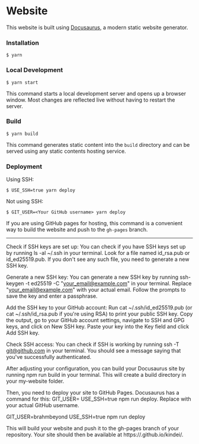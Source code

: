 # Website

This website is built using [Docusaurus](https://docusaurus.io/), a modern static website generator.

### Installation

```
$ yarn
```

### Local Development

```
$ yarn start
```

This command starts a local development server and opens up a browser window. Most changes are reflected live without having to restart the server.

### Build

```
$ yarn build
```

This command generates static content into the `build` directory and can be served using any static contents hosting service.

### Deployment

Using SSH:

```
$ USE_SSH=true yarn deploy
```

Not using SSH:

```
$ GIT_USER=<Your GitHub username> yarn deploy
```

If you are using GitHub pages for hosting, this command is a convenient way to build the website and push to the `gh-pages` branch.


-------------------------------------------------------
Check if SSH keys are set up: You can check if you have SSH keys set up by running ls -al ~/.ssh in your terminal. Look for a file named id_rsa.pub or id_ed25519.pub. If you don't see any such file, you need to generate a new SSH key.

Generate a new SSH key: You can generate a new SSH key by running ssh-keygen -t ed25519 -C "your_email@example.com" in your terminal. Replace "your_email@example.com" with your actual email. Follow the prompts to save the key and enter a passphrase.

Add the SSH key to your GitHub account: Run cat ~/.ssh/id_ed25519.pub (or cat ~/.ssh/id_rsa.pub if you're using RSA) to print your public SSH key. Copy the output, go to your GitHub account settings, navigate to SSH and GPG keys, and click on New SSH key. Paste your key into the Key field and click Add SSH key.

Check SSH access: You can check if SSH is working by running ssh -T git@github.com in your terminal. You should see a message saying that you've successfully authenticated.


After adjusting your configuration, you can build your Docusaurus site by running npm run build in your terminal. This will create a build directory in your my-website folder.

Then, you need to deploy your site to GitHub Pages. Docusaurus has a command for this: GIT_USER=<Your GitHub username> USE_SSH=true npm run deploy. Replace <Your GitHub username> with your actual GitHub username.

 GIT_USER=brahmbeyond USE_SSH=true npm run deploy

This will build your website and push it to the gh-pages branch of your repository. Your site should then be available at https://<Your GitHub username>.github.io/kindei/.


